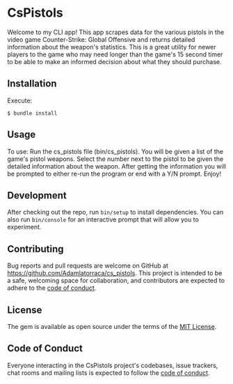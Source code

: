 # CsPistols

Welcome to my CLI app! This app scrapes data for the various pistols in the video game Counter-Strike: Global Offensive and returns detailed information about the weapon's statistics. This is a great utility for newer players to the game who may need longer than the game's 15 second timer to be able to make an informed decision about what they should purchase.

## Installation

Execute:

    $ bundle install

## Usage

To use: Run the cs_pistols file (bin/cs_pistols). You will be given a list of the game's pistol weapons. Select the number next to the pistol to be given the detailed information about the weapon. After getting the information you will be prompted to either re-run the program or end with a Y/N prompt. Enjoy!

## Development

After checking out the repo, run `bin/setup` to install dependencies. You can also run `bin/console` for an interactive prompt that will allow you to experiment.

## Contributing

Bug reports and pull requests are welcome on GitHub at https://github.com/Adamlatorraca/cs_pistols. This project is intended to be a safe, welcoming space for collaboration, and contributors are expected to adhere to the [code of conduct](https://github.com/Adamlatorraca/cs_pistols/blob/master/CODE_OF_CONDUCT.md).


## License

The gem is available as open source under the terms of the [MIT License](https://opensource.org/licenses/MIT).

## Code of Conduct

Everyone interacting in the CsPistols project's codebases, issue trackers, chat rooms and mailing lists is expected to follow the [code of conduct](https://github.com/Adamlatorraca/cs_pistols/blob/master/CODE_OF_CONDUCT.md).
